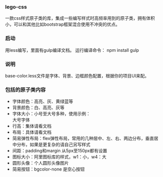### lego-css
一款css样式原子类的库，集成一些编写样式时高频率用到的原子类，拥有体积小，可以和其他比如bootstrap框架混合使用不冲突的优点。


### 启动
用less编写，里面有gulp编译文档。
运行编译命令：
npm install
gulp

### 说明
base-color.less文件是字体、背景、边框颜色配置，根据你的项目UI来配。

### 包括的原子类内容
* 字体颜色：高亮、灰、黄绿蓝等
* 背景颜色：白、高亮、灰等
* 字体大小：小号至大号多种，使用示例：<div data-dpr="l">大号字体</div>
* 行高：集体请看文档
* 布局：具体请看文档
* 简易弹性布局：flex弹性布局，常用的几种居中、左、右、两边分布，垂直居中分布，如果是更复杂的请自己另写样式
* 间距：padding和margin 从5px至150px都有设置
* 图标大小：阿里图标库的样式，w1：小，w4：大
* 圆形头像：个人圆形头像图片
* 简易按钮：bgcolor-none 是空心按钮


